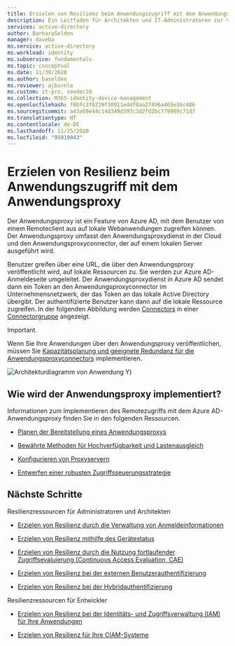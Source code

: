 ```yaml
---
title: Erzielen von Resilienz beim Anwendungszugriff mit dem Anwendungsproxy
description: Ein Leitfaden für Architekten und IT-Administratoren zur Verwendung des Anwendungsproxys für den robusten Zugriff auf lokale Anwendungen
services: active-directory
author: BarbaraSelden
manager: daveba
ms.service: active-directory
ms.workload: identity
ms.subservice: fundamentals
ms.topic: conceptual
ms.date: 11/30/2020
ms.author: baselden
ms.reviewer: ajburnle
ms.custom: it-pro, seodec18
ms.collection: M365-identity-device-management
ms.openlocfilehash: f8bfc3fb239f30911eddf0aa27496a465e36c486
ms.sourcegitcommit: a43a59e44c14d349d597c3d2fd2bc779989c71d7
ms.translationtype: HT
ms.contentlocale: de-DE
ms.lasthandoff: 11/25/2020
ms.locfileid: "95919043"
---
```

# <a name="build-resilience-in-application-access-with-application-proxy"></a>Erzielen von Resilienz beim Anwendungszugriff mit dem Anwendungsproxy

Der Anwendungsproxy ist ein Feature von Azure AD, mit dem Benutzer von einem Remoteclient aus auf lokale Webanwendungen zugreifen können. Der Anwendungsproxy umfasst den Anwendungsproxydienst in der Cloud und den Anwendungsproxyconnector, der auf einem lokalen Server ausgeführt wird. 

Benutzer greifen über eine URL, die über den Anwendungsproxy veröffentlicht wird, auf lokale Ressourcen zu. Sie werden zur Azure AD-Anmeldeseite umgeleitet. Der Anwendungsproxydienst in Azure AD sendet dann ein Token an den Anwendungsproxyconnector im Unternehmensnetzwerk, der das Token an das lokale Active Directory übergibt. Der authentifizierte Benutzer kann dann auf die lokale Ressource zugreifen. In der folgenden Abbildung werden [Connectors](../manage-apps/application-proxy-connectors.md) in einer [Connectorgruppe](../manage-apps/application-proxy-connector-groups.md) angezeigt.

> [!IMPORTANT]
> Wenn Sie Ihre Anwendungen über den Anwendungsproxy veröffentlichen, müssen Sie [Kapazitätsplanung und geeignete Redundanz für die Anwendungsproxyconnectors](https://docs.microsoft.com/azure/active-directory/manage-apps/application-proxy-connectors#capacity-planning) implementieren.

![Architekturdiagramm von Anwendung Y](./media/resilience-on-prem-access/admin-resilience-app-proxy.png))

## <a name="how-do-i-implement-application-proxy"></a>Wie wird der Anwendungsproxy implementiert?

Informationen zum Implementieren des Remotezugriffs mit dem Azure AD-Anwendungsproxy finden Sie in den folgenden Ressourcen.

* [Planen der Bereitstellung eines Anwendungsproxys](../manage-apps/application-proxy-deployment-plan.md)

* [Bewährte Methoden für Hochverfügbarkeit und Lastenausgleich](../manage-apps/application-proxy-high-availability-load-balancing.md)

* [Konfigurieren von Proxyservern](../manage-apps/application-proxy-configure-connectors-with-proxy-servers.md)

* [Entwerfen einer robusten Zugriffsseuerungsstrategie](../authentication/concept-resilient-controls.md)

## <a name="next-steps"></a>Nächste Schritte
Resilienzressourcen für Administratoren und Architekten
 
* [Erzielen von Resilienz durch die Verwaltung von Anmeldeinformationen](resilience-in-credentials.md)

* [Erzielen von Resilienz mithilfe des Gerätestatus](resilience-with-device-states.md)

* [Erzielen von Resilienz durch die Nutzung fortlaufender Zugriffsevaluierung (Continuous Access Evaluation, CAE)](resilience-with-continuous-access-evaluation.md)

* [Erzielen von Resilienz bei der externen Benutzerauthentifizierung](resilience-b2b-authentication.md)

* [Erzielen von Resilienz bei der Hybridauthentifizierung](resilience-in-hybrid.md)

Resilienzressourcen für Entwickler

* [Erzielen von Resilienz bei der Identitäts- und Zugriffsverwaltung (IAM) für Ihre Anwendungen](resilience-app-development-overview.md)

* [Erzielen von Resilienz für Ihre CIAM-Systeme](resilience-b2c.md)

